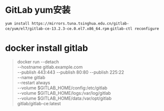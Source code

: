 # GitLab yum安装

`yum install https://mirrors.tuna.tsinghua.edu.cn/gitlab-ce/yum/el7/gitlab-ce-13.2.3-ce.0.el7.x86_64.rpm`
`gitlab-ctl reconfigure`

# docker install gitlab
> docker run --detach \
  --hostname gitlab.example.com \
  --publish 443:443 --publish 80:80 --publish 225:22 \
  --name gitlab \
  --restart always \
  --volume $GITLAB_HOME/config:/etc/gitlab \
  --volume $GITLAB_HOME/logs:/var/log/gitlab \
  --volume $GITLAB_HOME/data:/var/opt/gitlab \
  gitlab/gitlab-ce:latest
